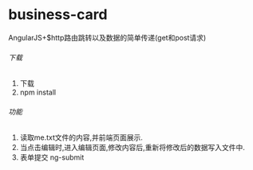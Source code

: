 # business-card
AngularJS+$http路由跳转以及数据的简单传递(get和post请求)

###### 下载
1. 下载
2. npm install
###### 功能
1. 读取me.txt文件的内容,并前端页面展示.
2. 当点击编辑时,进入编辑页面,修改内容后,重新将修改后的数据写入文件中.
3. 表单提交 ng-submit
